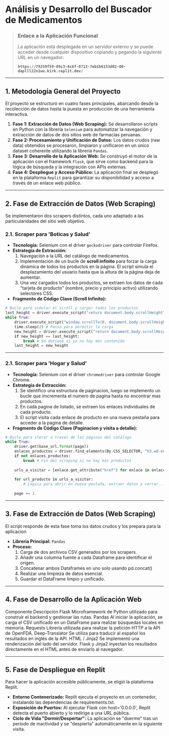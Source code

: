 # Análisis y Desarrollo del Buscador de Medicamentos

> ### Enlace a la Aplicación Funcional
> La aplicación está desplegada en un servidor externo y se puede acceder desde cualquier dispositivo copiando y pegando la siguiente URL en un navegador:
> 
> **`https://79259f59-89c3-4c6f-8713-7eb1b6153d02-00-daplll22n1wu.kirk.replit.dev/`**

---

## 1. Metodología General del Proyecto
El proyecto se estructuró en cuatro fases principales, abarcando desde la recolección de datos hasta la puesta en producción de una herramienta interactiva.

1.  **Fase 1: Extracción de Datos (Web Scraping):** Se desarrollaron scripts en Python con la librería `Selenium` para automatizar la navegación y extracción de datos de dos sitios web de farmacias peruanas.
2.  **Fase 2: Procesamiento y Unificación de Datos:** Los datos crudos (raw data) obtenidos se procesaron, limpiaron y unificaron en un único dataset coherente utilizando la librería `Pandas`.
3.  **Fase 3: Desarrollo de la Aplicación Web:** Se construyó el motor de la aplicación con el framework `Flask`, que sirve como backend para la lógica de búsqueda y la integración con APIs externas.
4.  **Fase 4: Despliegue y Acceso Público:** La aplicación final se desplegó en la plataforma `Replit` para garantizar su disponibilidad y acceso a través de un enlace web público.

---

## 2. Fase de Extracción de Datos (Web Scraping)
Se implementaron dos scrapers distintos, cada uno adaptado a las particularidades del sitio web objetivo.

### 2.1. Scraper para 'Boticas y Salud'
*   **Tecnología:** Selenium con el driver `geckodriver` para controlar Firefox.
*   **Estrategia de Extracción:**
    1.  Navegación a la URL del catálogo de medicamentos.
    2.  Implementación de un bucle de **scroll infinito** para forzar la carga dinámica de todos los productos en la página. El script simula el desplazamiento del usuario hasta que la altura de la página deja de aumentar.
    3.  Una vez cargados todos los productos, se extraen los datos de cada "tarjeta de producto" (nombre, precio y principio activo) utilizando selectores CSS.
*   **Fragmento de Código Clave (Scroll Infinito):**
```python
# Bucle para simular el scroll y cargar todos los productos
last_height = driver.execute_script("return document.body.scrollHeight")
while True:
    driver.execute_script("window.scrollTo(0, document.body.scrollHeight);")
    time.sleep(2) # Pausa para permitir la carga
    new_height = driver.execute_script("return document.body.scrollHeight")
    if new_height == last_height:
        break # Se detiene si ya no hay más contenido
    last_height = new_height
```

---

### 2.1. Scraper para 'Hogar y Salud'
*   **Tecnología:** Selenium con el driver `chromedriver` para controlar Google Chrome.
*   **Estrategia de Extracción:**
    1.  Se identifico una estructura de paginacion, luego se implemento un bucle que imcrementa el numero de pagina hasta no encontrar mas productos.
    2.  En cada pagina de listado, se extraen los enlaces individuales de cada producto.
    3.  El script visita cada enlace de producto en una nueva pestaña  para acceder a la pagina de detalle.
*   **Fragmento de Código Clave (Paginacion y visita a detalle):**
```python
# Bucle para iterar a través de las páginas del catálogo
while True:
    driver.get(base_url.format(page))
    enlaces_productos = driver.find_elements(By.CSS_SELECTOR, "h3.wd-entities-title a")
    if not enlaces_productos:
        break # Fin del scraping si no hay más productos
    
    urls_a_visitar = [enlace.get_attribute("href") for enlace in enlaces_productos]
    
    for url_producto in urls_a_visitar:
        # Lógica para abrir en nueva pestaña, extraer datos y cerrar...
    
    page += 1
```
---

## 3. Fase de Extracción de Datos (Web Scraping)
El script responde de esta fase toma los datos crudos y los prepara para la aplicacion

*   **Libreria Principal:** `Pandas`
*   **Proceso:**
    1. Carga de dos archivos CSV generados por los scrapers.
    2. Añadir una columna fuente a cada Dataframe para identificar el origen.
    3. Concatenar ambos Dataframes en uno solo usando pd.concat()
    4. Realizar una limpieza de datos esencial.
    5. Guardar el DataFrame limpio y unificado.

---

## 4. Fase de Desarrollo de la Aplicación Web
Componente      Descripción
Flask       	Microframework de Python utilizado para construir el backend y gestionar las rutas.
Pandas	        Al iniciar la aplicación, se carga el CSV unificado en un DataFrame para realizar búsquedas locales en memoria.
Requests	    Librería utilizada para realizar la petición HTTP a la API de OpenFDA.
Deep-Translator	Se utiliza para traducir al español los resultados en inglés de la API.
HTML / Jinja2	Se implementó una renderización del lado del servidor. Flask y Jinja2 inyectan los resultados directamente en el HTML antes de enviarlo al navegador.

---

## 5. Fase de Despliegue en Replit
Para hacer la aplicación accesible públicamente, se eligió la plataforma Replit.

*   **Entorno Contenerizado:** Replit ejecuta el proyecto en un contenedor, instalando las dependencias de requirements.txt.
*   **Exposición de Puertos:** Al ejecutar Flask con host='0.0.0.0', Replit detecta el puerto abierto y lo redirige a una URL pública.
*   **Ciclo de Vida "Dormir/Despertar":** La aplicación se "duerme" tras un período de inactividad y se "despierta" automáticamente en la siguiente visita.

